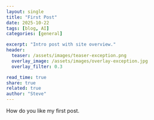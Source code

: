 ```yaml
---
layout: single
title: "First Post"
date: 2025-10-22
tags: [blog, AI]
categories: [general]

excerpt: "Intro post with site overview."
header:
  teaser: /assets/images/teaser-exception.png
  overlay_image: /assets/images/overlay-exception.jpg
  overlay_filter: 0.3

read_time: true
share: true
related: true
author: "Steve"
---
```


How do you like my first post.

